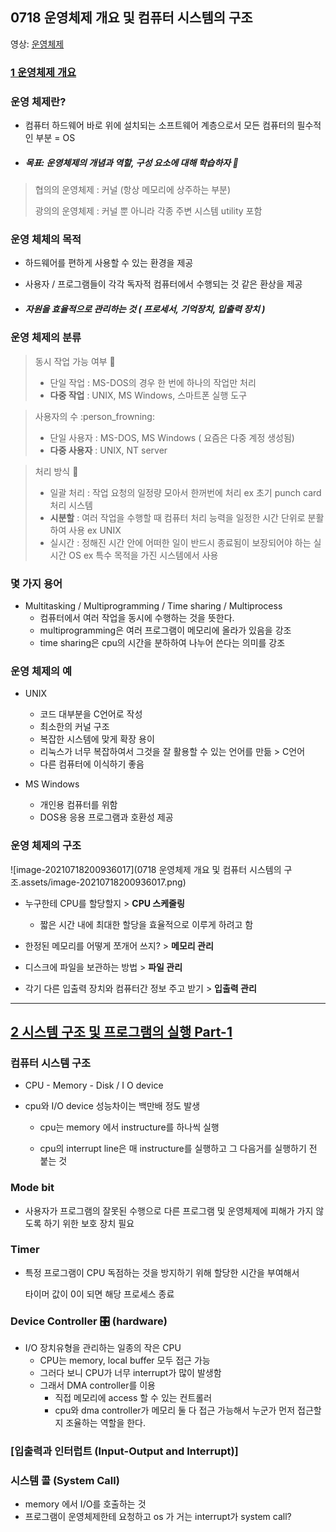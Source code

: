 ## 0718 운영체제 개요 및 컴퓨터 시스템의 구조 

영상: [운영체제](http://www.kocw.net/home/search/kemView.do?kemId=1046323)

### [1 운영체제 개요](https://core.ewha.ac.kr/publicview/C0101020140307151724641842?vmode=f) ​

### 운영 체제란?

- 컴퓨터 하드웨어 바로 위에 설치되는 소프트웨어 계층으로서 모든 컴퓨터의 필수적인 부분 = OS

- ##### 목표: 운영체제의 개념과 역할, 구성 요소에 대해 학습하자 :construction:

> 협의의 운영체제 : 커널 (항상 메모리에 상주하는 부분)
>
> 광의의 운영체제 : 커널 뿐 아니라 각종 주변 시스템 utility 포함 



### 운영 체체의 목적

- 하드웨어를 편하게 사용할 수 있는 환경을 제공 
  
- 사용자 / 프로그램들이 각각 독자적 컴퓨터에서 수행되는 것 같은 환상을 제공 
  
- ##### 자원을 효율적으로 관리하는 것 ( 프로세서, 기억장치, 입출력 장치 )



### 운영 체제의 분류

> 동시 작업 가능 여부 :construction_worker:
>
> - 단일 작업 : MS-DOS의 경우 한 번에 하나의 작업만 처리 
> - **다중 작업** : UNIX, MS Windows, 스마트폰 실행 도구 



> 사용자의 수 :person_frowning:
>
> - 단일 사용자 : MS-DOS, MS Windows ( 요즘은 다중 계정 생성됨)
> - **다중 사용자** : UNIX, NT server 



> 처리 방식 :electric_plug:
>
> - 일괄 처리 : 작업 요청의 일정량 모아서 한꺼번에 처리 ex 초기 punch card 처리 시스템 
> - **시분할** : 여러 작업을 수행할 때 컴퓨터 처리 능력을 일정한 시간 단위로 분활하여 사용 ex UNIX
> - 실시간 : 정해진 시간 안에 어떠한 일이 반드시 종료됨이 보장되어야 하는 실시간 OS ex 특수 목적을 가진 시스템에서 사용 



### 몇 가지 용어

- Multitasking / Multiprogramming / Time sharing / Multiprocess 
  - 컴퓨터에서 여러 작업을 동시에 수행하는 것을 뜻한다. 
  - multiprogramming은 여러 프로그램이 메모리에 올라가 있음을 강조 
  - time sharing은 cpu의 시간을 분하하여 나누어 쓴다는 의미를 강조 



### 운영 체제의 예

- UNIX 
  - 코드 대부분을 C언어로 작성 
  - 최소한의 커널 구조
  - 복잡한 시스템에 맞게 확장 용이
  - 리눅스가 너무 복잡하여서 그것을 잘 활용할 수 있는 언어를 만듦 > C언어
  - 다른 컴퓨터에 이식하기 좋음 



- MS Windows 
  - 개인용 컴퓨터를 위함 
  - DOS용 응용 프로그램과 호환성 제공 



### 운영 체제의 구조

![image-20210718200936017](0718 운영체제 개요 및 컴퓨터 시스템의 구조.assets/image-20210718200936017.png)

- 누구한테 CPU를 할당할지 > **CPU 스케줄링** 
  - 짧은 시간 내에 최대한 할당을 효율적으로 이루게 하려고 함 
- 한정된 메모리를 어떻게 쪼개어 쓰지? > **메모리 관리** 
- 디스크에 파일을 보관하는 방법 > **파일 관리** 

- 각기 다른 입출력 장치와 컴퓨터간 정보 주고 받기 > **입출력 관리**

<hr>



## [2 시스템 구조 및 프로그램의 실행 Part-1](https://core.ewha.ac.kr/publicview/C0101020140311132925816476?vmode=f)

### 컴퓨터 시스템 구조

- CPU - Memory - Disk / I O device 

- cpu와 I/O device 성능차이는 백만배 정도 발생

  - cpu는 memory 에서 instructure를 하나씩 실행

  - cpu의 interrupt line은 매 instructure를 실행하고 그 다음거를 실행하기 전 붙는 것 

    

### Mode bit

- 사용자가 프로그램의 잘못된 수행으로 다른 프로그램 및 운영체제에 피해가 가지 않도록 하기 위한 보호 장치 필요 



### Timer

- 특정 프로그램이 CPU 독점하는 것을 방지하기 위해 할당한 시간을 부여해서 

  타이머 값이 0이 되면 해당 프로세스 종료 



### Device Controller :control_knobs: (hardware)

- I/O 장치유형을 관리하는 일종의 작은 CPU
  - CPU는 memory, local buffer 모두 접근 가능 
  - 그러다 보니 CPU가 너무 interrupt가 많이 발생함 
  - 그래서 DMA controller를 이용 
    - 직접 메모리에 access 할 수 있는 컨트롤러
    - cpu와 dma controller가 메모리 둘 다 접근 가능해서 누군가 먼저 접근할 지 조율하는 역할을 한다. 



### [입출력과 인터럽트 (Input-Output and Interrupt)]

### 시스템 콜 (System Call)

- memory 에서 I/O를 호출하는 것 
- 프로그램이 운영체제한테 요청하고 os 가 거는 interrupt가 system call? 



